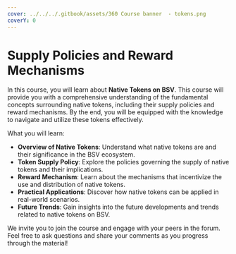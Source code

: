 ```yaml
---
cover: ../../../.gitbook/assets/360 Course banner  - tokens.png
coverY: 0
---
```


# Supply Policies and Reward Mechanisms

In this course, you will learn about **Native Tokens on BSV**. This course will provide you with a comprehensive understanding of the fundamental concepts surrounding native tokens, including their supply policies and reward mechanisms. By the end, you will be equipped with the knowledge to navigate and utilize these tokens effectively.

What you will learn:

* **Overview of Native Tokens**: Understand what native tokens are and their significance in the BSV ecosystem.
* **Token Supply Policy**: Explore the policies governing the supply of native tokens and their implications.
* **Reward Mechanism**: Learn about the mechanisms that incentivize the use and distribution of native tokens.
* **Practical Applications**: Discover how native tokens can be applied in real-world scenarios.
* **Future Trends**: Gain insights into the future developments and trends related to native tokens on BSV.

We invite you to join the course and engage with your peers in the forum. Feel free to ask questions and share your comments as you progress through the material!
